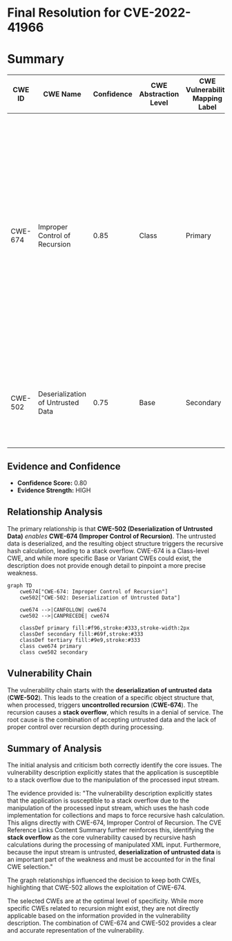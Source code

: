 # Final Resolution for CVE-2022-41966

# Summary
| CWE ID | CWE Name | Confidence | CWE Abstraction Level | CWE Vulnerability Mapping Label | CWE-Vulnerability Mapping Notes |
|---|---|---|---|---|---|
| CWE-674 | Improper Control of Recursion | 0.85 | Class | Primary | Allowed-with-Review: This CWE entry is a Class and might have Base-level children that would be more appropriate. The description clearly states that the application can be terminated with a stack overflow error due to recursive calls, which directly relates to uncontrolled recursion. |
| CWE-502 | Deserialization of Untrusted Data | 0.75 | Base | Secondary | Allowed: The vulnerability arises from deserializing untrusted data, which is then used to trigger the stack overflow. |

## Evidence and Confidence

*   **Confidence Score:** 0.80
*   **Evidence Strength:** HIGH

## Relationship Analysis
The primary relationship is that **CWE-502 (Deserialization of Untrusted Data)** *enables* **CWE-674 (Improper Control of Recursion)**. The untrusted data is deserialized, and the resulting object structure triggers the recursive hash calculation, leading to a stack overflow. CWE-674 is a Class-level CWE, and while more specific Base or Variant CWEs could exist, the description does not provide enough detail to pinpoint a more precise weakness.

```mermaid
graph TD
    cwe674["CWE-674: Improper Control of Recursion"]
    cwe502["CWE-502: Deserialization of Untrusted Data"]
    
    cwe674 -->|CANFOLLOW| cwe674
    cwe502 -->|CANPRECEDE| cwe674
    
    classDef primary fill:#f96,stroke:#333,stroke-width:2px
    classDef secondary fill:#69f,stroke:#333
    classDef tertiary fill:#9e9,stroke:#333
    class cwe674 primary
    class cwe502 secondary
```

## Vulnerability Chain
The vulnerability chain starts with the **deserialization of untrusted data** (**CWE-502**). This leads to the creation of a specific object structure that, when processed, triggers **uncontrolled recursion** (**CWE-674**). The recursion causes a **stack overflow**, which results in a denial of service. The root cause is the combination of accepting untrusted data and the lack of proper control over recursion depth during processing.

## Summary of Analysis
The initial analysis and criticism both correctly identify the core issues. The vulnerability description explicitly states that the application is susceptible to a stack overflow due to the manipulation of the processed input stream.

The evidence provided is: "The vulnerability description explicitly states that the application is susceptible to a stack overflow due to the manipulation of the processed input stream, which uses the hash code implementation for collections and maps to force recursive hash calculation. This aligns directly with CWE-674, Improper Control of Recursion. The CVE Reference Links Content Summary further reinforces this, identifying the **stack overflow** as the core vulnerability caused by recursive hash calculations during the processing of manipulated XML input. Furthermore, because the input stream is untrusted, **deserialization of untrusted data** is an important part of the weakness and must be accounted for in the final CWE selection."

The graph relationships influenced the decision to keep both CWEs, highlighting that CWE-502 allows the exploitation of CWE-674.

The selected CWEs are at the optimal level of specificity. While more specific CWEs related to recursion might exist, they are not directly applicable based on the information provided in the vulnerability description. The combination of CWE-674 and CWE-502 provides a clear and accurate representation of the vulnerability.